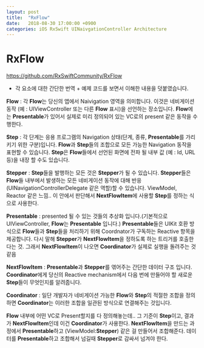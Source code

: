 ```yaml
---
layout: post
title:  "RxFlow"
date:   2018-08-30 17:00:00 +0900
categories: iOS RxSwift UINaivgationController Architecture
---
```


# RxFlow

https://github.com/RxSwiftCommunity/RxFlow

* 각 요소에 대한 간단한 번역 + 예제 코드를 보면서 이해한 내용을 덧붙였습니다.


**Flow** : 각 **Flow**는 당신의 앱에서 Naivigation 영역을 의미합니다. 이것은 네비게이션 동작 (예 : UIViewController 또는 다른 **Flow** 표시)을 선언하는 장소입니다. **Flow**에는 **Presentable**가 있어서 실제로 미리 정의되어 있는 VC로의 present 같은 동작을 수행한다.

**Step** : 각 단계는 응용 프로그램의 Navigation 상태(단계, 종류, **Presentable**를 가리키기 위한 구분)입니다. **Flow**과 **Step**들의 조합으로 모든 가능한 Navigation 동작을 표현할 수 있습니다. **Step**은 **Flow**들에서 선언된 화면에 전파 될 내부 값 (예 : Id, URL 등)을 내장 할 수도 있습니다.

**Stepper** : **Step**들을 발행하는 모든 것은 **Stepper**가 될 수 있습니다. **Stepper**들은 **Flow**들 내부에서 발생하는 모든 네비게이션 동작에 대해 반응(UINavigationControllerDelegate 같은 역할)할 수 있습니다. ViewModel, Reactor 같은 느낌.. 이 안에서 판단해서 **NextFlowItem**에 사용할 **Step**를 정하는 식으로 사용한다.

**Presentable** : presented 될 수 있는 것들의 추상화 입니다.(기본적으로 UIViewController, **Flow**는 **Presentable** 입니다.) **Presentable**들은 UIKit 호환 방식으로 **Flow**들과 **Step**들을 처리하기 위해 Coordnator가 구독하는 Reactive 항목을 제공합니다. 다시 말해 **Stepper**가 **NextFlowItem**을 정하도록 하는 트리거를 호출한다는 것. 그래서 **NextFlowItem**이 나오면 **Coordinator**가 실제로 실행을 돌려주는 것 같음

**NextFlowItem** : **Presentable**과 **Stepper**를 엮어주는 간단한 데이터 구조 입니다. **Coordinator**에게 당신의 Reactive mechanism에서 다음 번에 만들어야 할 새로운 **Step**들이 무엇인지를 알려줍니다.

**Coordinator** : 일단 개발자가 네비게이션 가능한 **Flow**와 **Step**의 적절한 조합을 정의하면 **Coordinator**는 이러한 조합을 일관된 방식으로 연결해주는 것입니다.


**Flow** 내부에 어떤 VC로 Present할지를 다 정의해놓는데.. 그 기준이 **Step**이고, 결과가 **NextFlowItem**인데 이건 **Coordinator**가 사용한다.
**NextFlowItem**을 만드는 과정에서 **Presentable**하고 (ViewModel:**Stepper**) 같은 걸 만들어서 조합해준다. 데이터를 **Presentable**하고 조합해서 넘길때 **Stepper**로 감싸서 넘겨야 한다.